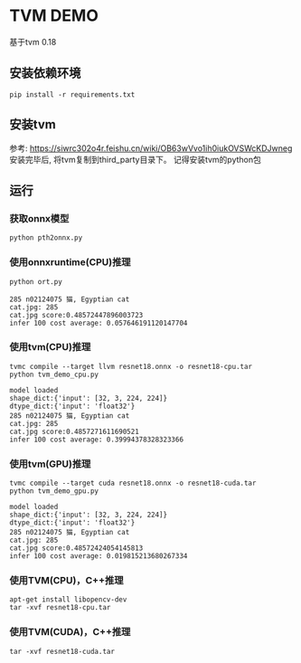 # TVM DEMO
基于tvm 0.18

## 安装依赖环境
`pip install -r requirements.txt`

## 安装tvm
参考: https://siwrc302o4r.feishu.cn/wiki/OB63wVvo1ih0iukOVSWcKDJwneg
安装完毕后, 将tvm复制到third_party目录下。 记得安装tvm的python包

## 运行
### 获取onnx模型
```
python pth2onnx.py
```
### 使用onnxruntime(CPU)推理
```
python ort.py

285 n02124075 猫, Egyptian cat
cat.jpg: 285
cat.jpg score:0.48572447896003723
infer 100 cost average: 0.057646191120147704
```
### 使用tvm(CPU)推理
```
tvmc compile --target llvm resnet18.onnx -o resnet18-cpu.tar
python tvm_demo_cpu.py

model loaded
shape_dict:{'input': [32, 3, 224, 224]}
dtype_dict:{'input': 'float32'}
285 n02124075 猫, Egyptian cat
cat.jpg: 285
cat.jpg score:0.4857271611690521
infer 100 cost average: 0.39994378328323366
```
### 使用tvm(GPU)推理
```
tvmc compile --target cuda resnet18.onnx -o resnet18-cuda.tar
python tvm_demo_gpu.py

model loaded
shape_dict:{'input': [32, 3, 224, 224]}
dtype_dict:{'input': 'float32'}
285 n02124075 猫, Egyptian cat
cat.jpg: 285
cat.jpg score:0.48572424054145813
infer 100 cost average: 0.019815213680267334

```
### 使用TVM(CPU)，C++推理
```
apt-get install libopencv-dev
tar -xvf resnet18-cpu.tar

```
### 使用TVM(CUDA)，C++推理
```
tar -xvf resnet18-cuda.tar


```